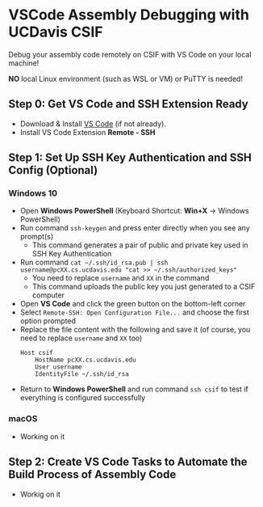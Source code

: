 # VSCode Assembly Debugging with UCDavis CSIF 

Debug your assembly code remotely on CSIF with VS Code on your local machine!

**NO** local Linux environment (such as WSL or VM) or PuTTY is needed! 

## Step 0: Get VS Code and SSH Extension Ready

- Download & Install [VS Code](https://code.visualstudio.com/) (if not already).
- Install VS Code Extension **Remote - SSH**

## Step 1: Set Up SSH Key Authentication and SSH Config (Optional)

### Windows 10

- Open **Windows PowerShell** (Keyboard Shortcut: **Win+X** -> Windows PowerShell)
- Run command `ssh-keygen` and press enter directly when you see any prompt(s)
  - This command generates a pair of public and private key used in SSH Key Authentication
- Run command `cat ~/.ssh/id_rsa.pub | ssh username@pcXX.cs.ucdavis.edu "cat >> ~/.ssh/authorized_keys"`
  - You need to replace `username` and `XX` in the command
  - This command uploads the public key you just generated to a CSIF computer
- Open **VS Code** and click the green button on the bottom-left corner
- Select `Remote-SSH: Open Configuration File...` and choose the first option prompted
- Replace the file content with the following and save it (of course, you need to replace `username` and `XX` too)
    ```
    Host csif
        HostName pcXX.cs.ucdavis.edu
        User username
        IdentityFile ~/.ssh/id_rsa
    ```
- Return to **Windows PowerShell** and run command `ssh csif` to test if everything is configured successfully

### macOS

- Working on it

## Step 2: Create VS Code Tasks to Automate the Build Process of Assembly Code

- Workig on it
